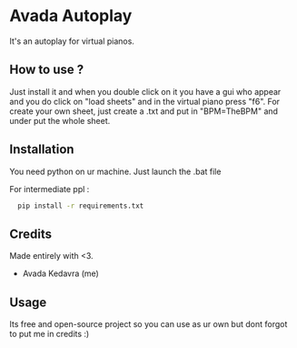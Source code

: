 # Avada Autoplay

It's an autoplay for virtual pianos.



## How to use ?

Just install it and when you double click on it you have a gui who appear and you do click on "load sheets" and in the virtual piano press "f6".
For create your own sheet, just create a .txt and put in "BPM=TheBPM" and under put the whole sheet.


## Installation

You need python on ur machine.
Just launch the .bat file

For intermediate ppl :
```bash
  pip install -r requirements.txt
```
    
## Credits

Made entirely with <3.

- Avada Kedavra (me)

## Usage

Its free and open-source project so you can use as ur own but dont forgot to put me in credits :)
